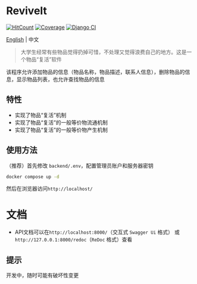 # ReviveIt
[![HitCount](https://img.shields.io/endpoint?url=https%3A%2F%2Fhits.dwyl.com%2FuntrueFire%2FReviveIt.json%3Fcolor%3Dmarine)](http://hits.dwyl.com/untrueFire/ReviveIt) [![Coverage](https://coveralls.io/repos/github/untrueFire/ReviveIt/badge.svg)](https://coveralls.io/r/untrueFire/ReviveIt) [![Django CI](https://github.com/untrueFire/ReviveIt/actions/workflows/django.yml/badge.svg)](https://github.com/untrueFire/ReviveIt/actions/workflows/django.yml)

[English](./README.md) | 中文

> 大学生经常有些物品觉得扔掉可惜，不处理又觉得浪费自己的地方。这是一个物品“复活”软件

该程序允许添加物品的信息（物品名称，物品描述，联系人信息），删除物品的信息，显示物品列表，也允许查找物品的信息

## 特性
- 实现了物品“复活”机制
- 实现了物品“复活”的一般等价物流通机制
- 实现了物品“复活”的一般等价物产生机制

## 使用方法
（推荐）首先修改 `backend/.env`，配置管理员账户和服务器密钥
```sh
docker compose up -d
```
然后在浏览器访问`http://localhost/`

# 文档
- API文档可以在`http://localhost:8000/`（交互式 `Swagger Ui` 格式） 或 `http://127.0.0.1:8000/redoc`（`ReDoc` 格式）查看

## 提示
开发中，随时可能有破坏性变更
